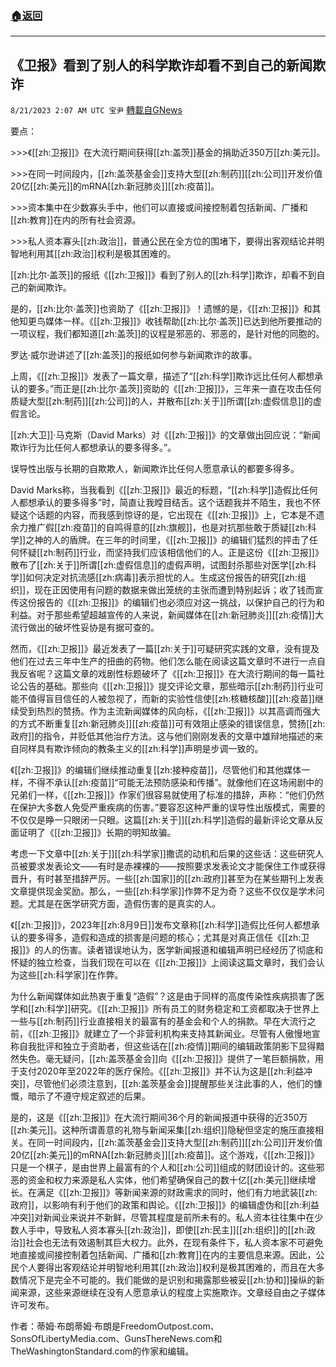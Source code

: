 ###  [:house:返回](README.md)
---


## 《卫报》看到了别人的科学欺诈却看不到自己的新闻欺诈
`8/21/2023 2:07 AM UTC 宝尹` [轉載自GNews](https://gnews.org/articles/1576608)

要点：

\>>>《[[zh:卫报]]》在大流行期间获得[[zh:盖茨]]基金的捐助近350万[[zh:美元]]。

\>>>在同一时间段内，[[zh:盖茨基金会]]支持大型[[zh:制药]][[zh:公司]]开发价值20亿[[zh:美元]]的mRNA[[zh:新冠肺炎]][[zh:疫苗]]。

\>>>资本集中在少数寡头手中，他们可以直接或间接控制着包括新闻、广播和[[zh:教育]]在内的所有社会资源。

\>>>私人资本寡头[[zh:政治]]，普通公民在全方位的围堵下，要得出客观结论并明智地利用其[[zh:政治]]权利是极其困难的。

[[zh:比尔·盖茨]]的报纸《[[zh:卫报]]》看到了别人的[[zh:科学]]欺诈，却看不到自己的新闻欺诈。

是的，[[zh:比尔·盖茨]]也资助了《[[zh:卫报]]》！遗憾的是，《[[zh:卫报]]》和其他知更鸟媒体一样。《[[zh:卫报]]》收钱帮助[[zh:比尔·盖茨]]已达到他所要推动的一项议程，我们都知道[[zh:盖茨]]的议程是邪恶的、邪恶的，是针对他的同胞的。

罗达·威尔逊讲述了[[zh:盖茨]]的报纸如何参与新闻欺诈的故事。

上周，《[[zh:卫报]]》发表了一篇文章，描述了“[[zh:科学]]欺诈远比任何人都想承认的要多。”而正是[[zh:比尔·盖茨]]资助的《[[zh:卫报]]》，三年来一直在攻击任何质疑大型[[zh:制药]][[zh:公司]]的人，并散布[[zh:关于]]所谓[[zh:虚假信息]]的虚假言论。

[[zh:大卫]]·马克斯（David Marks）对《[[zh:卫报]]》的文章做出回应说：“新闻欺诈行为比任何人都想承认的要多得多。”。

误导性出版与长期的自欺欺人，新闻欺诈比任何人愿意承认的都要多得多。

David Marks称，当我看到《[[zh:卫报]]》最近的标题，“[[zh:科学]]造假比任何人都想承认的要多得多”时，简直让我瞠目结舌。这个话题我并不陌生，我也不怀疑这个话题的内容，而我感到惊讶的是，它出现在《[[zh:卫报]]》上，它本是不遗余力推广假[[zh:疫苗]]的自鸣得意的[[zh:旗舰]]，也是对抗那些敢于质疑[[zh:科学]]之神的人的盾牌。在三年的时间里，《[[zh:卫报]]》的编辑们猛烈的抨击了任何怀疑[[zh:制药]]行业，而坚持我们应该相信他们的人。正是这份《[[zh:卫报]]》散布了[[zh:关于]]所谓[[zh:虚假信息]]的虚假声明，试图封杀那些对医学[[zh:科学]]如何决定对抗流感[[zh:病毒]]表示担忧的人。生成这份报告的研究[[zh:组织]]，现在正因使用有问题的数据来做出笼统的主张而遭到特别起诉；收了钱而宣传这份报告的《[[zh:卫报]]》的编辑们也必须应对这一挑战，以保护自己的行为和利益。对于那些希望超越宣传的人来说，新闻媒体在[[zh:新冠肺炎]][[zh:疫情]]大流行做出的破坏性妥协是有据可查的。

然而，《[[zh:卫报]]》最近发表了一篇[[zh:关于]]可疑研究实践的文章，没有提及他们在过去三年中生产的扭曲的药物。他们怎么能在阅读这篇文章时不进行一点自我反省呢？这篇文章的戏剧性标题破坏了《[[zh:卫报]]》在大流行期间的每一篇社论公告的基础。那些向《[[zh:卫报]]》提交评论文章，那些暗示[[zh:制药]]行业可能不值得盲目信任的人被忽视了，而新的实验性信使[[zh:核糖核酸]][[zh:疫苗]]继续受到热烈的赞扬。作为主流新闻媒体的风向标，《[[zh:卫报]]》以其高调而强大的方式不断重复[[zh:新冠肺炎]][[zh:疫苗]]可有效阻止感染的错误信息，赞扬[[zh:政府]]的指令，并贬低其他治疗方法。这与他们刚刚发表的文章中雄辩地描述的来自同样具有欺诈倾向的教条主义的[[zh:科学]]声明是步调一致的。

《[[zh:卫报]]》的编辑们继续推动重复[[zh:接种疫苗]]，尽管他们和其他媒体一样，不得不承认[[zh:疫苗]]“可能无法预防感染和传播”。就像他们在这场闹剧中的兄弟们一样，《[[zh:卫报]]》作家们很容易就使用了标准的措辞，声称：“他们仍然在保护大多数人免受严重疾病的伤害。”要容忍这种严重的误导性出版模式，需要的不仅仅是睁一只眼闭一只眼。这篇[[zh:关于]][[zh:科学]]造假的最新评论文章从反面证明了《[[zh:卫报]]》长期的明知故骗。

考虑一下文章中[[zh:关于]][[zh:科学家]]撒谎的动机和后果的这些话：这些研究人员被要求发表论文——有时是赤裸裸的——按照要求发表论文才能保住工作或获得晋升，有时甚至措辞严厉。一些[[zh:国家]]的[[zh:政府]]甚至为在某些期刊上发表文章提供现金奖励。那么，一些[[zh:科学家]]作弊不足为奇？这些不仅仅是学术问题。尤其是在医学研究方面，造假伤害的是真实的人。

《[[zh:卫报]]》，2023年[[zh:8月9日]]发布文章称[[zh:科学]]造假比任何人都想承认的要多得多，造假和造成的损害是问题的核心；尤其是对真正信任《[[zh:卫报]]》的人的伤害。读者错误地认为，医学新闻报道和编辑声明已经经历了彻底和怀疑的独立检查，当我们现在可以在《[[zh:卫报]]》上阅读这篇文章时，我们会认为这些[[zh:科学家]]在作弊。

为什么新闻媒体如此热衷于重复“造假”？这是由于同样的高度传染性疾病损害了医学和[[zh:科学]]研究。《[[zh:卫报]]》所有员工的财务稳定和工资都取决于世界上一些与[[zh:制药]]行业直接相关的最富有的基金会和个人的捐款。早在大流行之前，《[[zh:卫报]]》就建立了一个非营利机构来支持其新闻业。尽管有人傲慢地宣称自我批评和独立于资助者，但这些话在[[zh:疫情]]期间的编辑政策阴影下显得黯然失色。毫无疑问，[[zh:盖茨基金会]]向《[[zh:卫报]]》提供了一笔巨额捐款，用于支付2020年至2022年的医疗保险。《[[zh:卫报]]》并不认为这是[[zh:利益冲突]]，尽管他们必须注意到，[[zh:盖茨基金会]]提醒那些关注此事的人，他们的慷慨，暗示了不遵守规定叙述的后果。

是的，这是《[[zh:卫报]]》在大流行期间36个月的新闻报道中获得的近350万[[zh:美元]]。这种所谓善意的礼物与新闻采集[[zh:组织]]隐秘但坚定的施压直接相关。在同一时间段内，[[zh:盖茨基金会]]支持大型[[zh:制药]][[zh:公司]]开发价值20亿[[zh:美元]]的mRNA[[zh:新冠肺炎]][[zh:疫苗]]。这个游戏，《[[zh:卫报]]》只是一个棋子，是由世界上最富有的个人和[[zh:公司]]组成的财团设计的。这些邪恶的资金和权力来源是私人实体，他们希望确保自己的数十亿[[zh:美元]]继续增长。在满足《[[zh:卫报]]》等新闻来源的财政需求的同时，他们有力地武装[[zh:政府]]，以影响有利于他们的政策和舆论。《[[zh:卫报]]》的编辑虚伪和[[zh:利益冲突]]对新闻业来说并不新鲜，尽管其程度是前所未有的。私人资本往往集中在少数人手中，导致私人资本寡头[[zh:政治]]，即使[[zh:民主]][[zh:组织]]的[[zh:政治]]社会也无法有效遏制其巨大权力。此外，在现有条件下，私人资本家不可避免地直接或间接控制着包括新闻、广播和[[zh:教育]]在内的主要信息来源。因此，公民个人要得出客观结论并明智地利用其[[zh:政治]]权利是极其困难的，而且在大多数情况下是完全不可能的。我们能做的是识别和揭露那些被妥[[zh:协和]]操纵的新闻来源，这些来源继续在没有人愿意承认的程度上实施欺诈。文章经自由之子媒体许可发布。

作者：蒂姆·布朗蒂姆·布朗是FreedomOutpost.com、SonsOfLibertyMedia.com、GunsThereNews.com和TheWashingtonStandard.com的作家和编辑。
